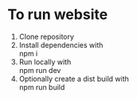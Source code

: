 # To run website
1. Clone repository
2. Install dependencies with  
npm i
3. Run locally with  
npm run dev
4. Optionally create a dist build with  
npm run build
